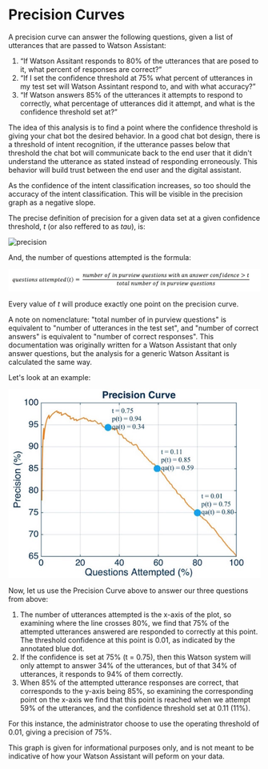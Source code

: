 # Precision Curves

A precision curve can answer the following questions, given a list of utterances that are passed to Watson Assistant:

  1. “If Watson Assitant responds to 80% of the utterances that are posed to it, what percent of responses are correct?”
  2. “If I set the confidence threshold at 75% what percent of utterances in my test set will Watson Assintant respond to, and with what accuracy?”
  3. “If Watson answers 85% of the utterances it attempts to respond to correctly, what percentage of utterances did it attempt, and what is the confidence threshold set at?”

The idea of this analysis is to find a point where the confidence threshold is giving your chat bot the desired behavior. 
In a good chat bot design, there is a threshold of intent recognition, if the utterance passes below that threshold the chat 
bot will communicate back to the end user that it didn't understand the utterance as stated instead of responding erroneously. 
This behavior will build trust between the end user and the digital assistant.

As the confidence of the intent classification increases, so too should the accuracy of the intent classification.  This will be
visible in the precision graph as a negative slope.

The precise definition of precision for a given data set at a given confidence threshold, _t_ (or also reffered to as  _tau_), is:

![precision](./resources/precsion.jpg)

And, the number of questions attempted is the formula:

![questionsattempted](./resources/questions_attempted.jpg)

Every value of _t_ will produce exactly one point on the precision curve.

A note on nomenclature: "total number of in purview questions" is equivalent to "number of utterances in the test set", 
and "number of correct answers" is equivalent to "number of correct responses".  This documentation was originally written for
a Watson Assistant that only answer questions, but the analysis for a generic Watson Assitant is calculated the same way.

Let's look at an example:

![p_curve](./resources/p_curve.jpg)

Now, let us use the Precision Curve above to answer our three questions from above:

  1. The number of utterances attempted is the x-axis of the plot, so examining where the line crosses 80%, we find that 75% of the attempted utterances answered are responded to correctly at this point.  The threshold confidence at this point is 0.01, as indicated by the annotated blue dot.
  2. If the confidence is set at 75% (t = 0.75), then this Watson system will only attempt to answer 34% of the utterances, but of that 34% of utterances, it responds to 94% of them correctly.
  3. When 85% of the attempted utterance responses are correct, that corresponds to the y-axis being 85%, so examining the corresponding point on the x-axis we find that this point is reached when we attempt 59% of the utterances, and the confidence threshold set at 0.11 (11%). 

For this instance, the administrator choose to use the operating threshold of 0.01, giving a precision of 75%.

This graph is given for informational purposes only, and is not meant to be indicative of how your Watson Assistant will peform on your data.



